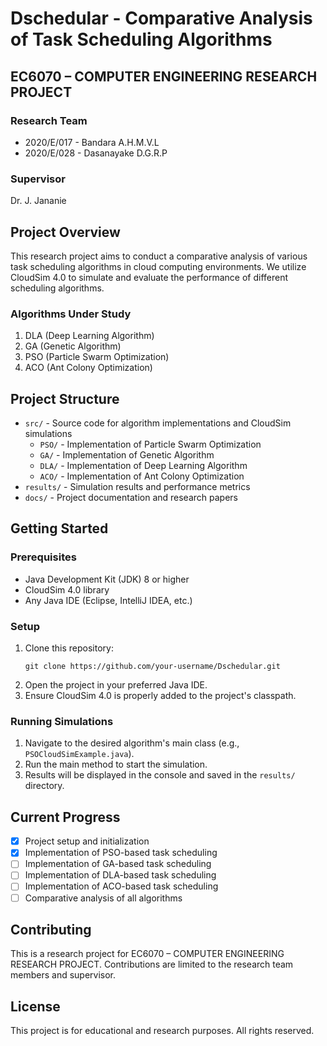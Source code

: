 # Dschedular - Comparative Analysis of Task Scheduling Algorithms

## EC6070 – COMPUTER ENGINEERING RESEARCH PROJECT

### Research Team
- 2020/E/017 - Bandara A.H.M.V.L
- 2020/E/028 - Dasanayake D.G.R.P

### Supervisor
Dr. J. Jananie

## Project Overview

This research project aims to conduct a comparative analysis of various task scheduling algorithms in cloud computing environments. We utilize CloudSim 4.0 to simulate and evaluate the performance of different scheduling algorithms.

### Algorithms Under Study
1. DLA (Deep Learning Algorithm)
2. GA (Genetic Algorithm)
3. PSO (Particle Swarm Optimization)
4. ACO (Ant Colony Optimization)

## Project Structure

- `src/` - Source code for algorithm implementations and CloudSim simulations
  - `PSO/` - Implementation of Particle Swarm Optimization
  - `GA/` - Implementation of Genetic Algorithm
  - `DLA/` - Implementation of Deep Learning Algorithm
  - `ACO/` - Implementation of Ant Colony Optimization
- `results/` - Simulation results and performance metrics
- `docs/` - Project documentation and research papers

## Getting Started

### Prerequisites
- Java Development Kit (JDK) 8 or higher
- CloudSim 4.0 library
- Any Java IDE (Eclipse, IntelliJ IDEA, etc.)

### Setup
1. Clone this repository:
   ```
   git clone https://github.com/your-username/Dschedular.git
   ```
2. Open the project in your preferred Java IDE.
3. Ensure CloudSim 4.0 is properly added to the project's classpath.

### Running Simulations
1. Navigate to the desired algorithm's main class (e.g., `PSOCloudSimExample.java`).
2. Run the main method to start the simulation.
3. Results will be displayed in the console and saved in the `results/` directory.

## Current Progress
- [x] Project setup and initialization
- [x] Implementation of PSO-based task scheduling
- [ ] Implementation of GA-based task scheduling
- [ ] Implementation of DLA-based task scheduling
- [ ] Implementation of ACO-based task scheduling
- [ ] Comparative analysis of all algorithms

## Contributing
This is a research project for EC6070 – COMPUTER ENGINEERING RESEARCH PROJECT. Contributions are limited to the research team members and supervisor.

## License
This project is for educational and research purposes. All rights reserved.
